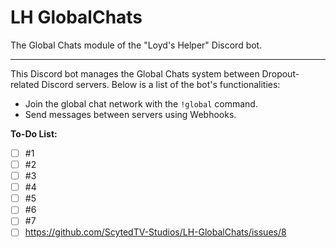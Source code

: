 # LH GlobalChats

The Global Chats module of the "Loyd's Helper" Discord bot.

---

This Discord bot manages the Global Chats system between Dropout-related Discord servers. Below is a list of the bot's functionalities:

- Join the global chat network with the `!global` command.
- Send messages between servers using Webhooks.

**To-Do List:**

- [ ] #1
- [ ] #2
- [ ] #3
- [ ] #4
- [ ] #5
- [ ] #6
- [ ] #7
- [ ] https://github.com/ScytedTV-Studios/LH-GlobalChats/issues/8
